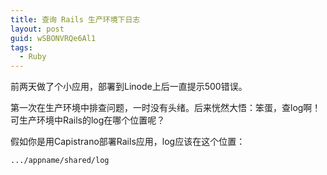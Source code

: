 ```yaml
---
title: 查询 Rails 生产环境下日志
layout: post
guid: wSBONVRQe6Al1
tags:
  - Ruby
---
```


前两天做了个小应用，部署到Linode上后一直提示500错误。

第一次在生产环境中排查问题，一时没有头绪。后来恍然大悟：笨蛋，查log啊！可生产环境中Rails的log在哪个位置呢？

假如你是用Capistrano部署Rails应用，log应该在这个位置：

<pre><code>.../appname/shared/log</code></pre>